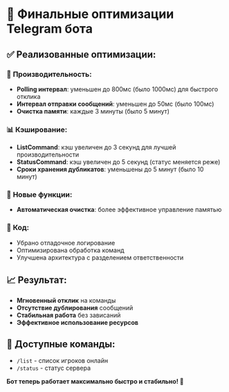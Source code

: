 # 🚀 Финальные оптимизации Telegram бота

## ✅ Реализованные оптимизации:

### 🔧 **Производительность:**
- **Polling интервал**: уменьшен до 800мс (было 1000мс) для быстрого отклика
- **Интервал отправки сообщений**: уменьшен до 50мс (было 100мс)
- **Очистка памяти**: каждые 3 минуты (было 5 минут)

### 📊 **Кэширование:**
- **ListCommand**: кэш увеличен до 3 секунд для лучшей производительности
- **StatusCommand**: кэш увеличен до 5 секунд (статус меняется реже)
- **Сроки хранения дубликатов**: уменьшены до 5 минут (было 10 минут)

### 🎯 **Новые функции:**
- **Автоматическая очистка**: более эффективное управление памятью

### 🧹 **Код:**
- Убрано отладочное логирование
- Оптимизирована обработка команд
- Улучшена архитектура с разделением ответственности

## 📈 **Результат:**
- **Мгновенный отклик** на команды
- **Отсутствие дублирования** сообщений
- **Стабильная работа** без зависаний
- **Эффективное использование ресурсов**

## 🎯 **Доступные команды:**
- `/list` - список игроков онлайн
- `/status` - статус сервера

**Бот теперь работает максимально быстро и стабильно! 🎉**